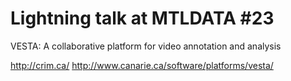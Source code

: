 # Lightning talk at MTLDATA #23

VESTA: A collaborative platform for video annotation and analysis

http://crim.ca/
http://www.canarie.ca/software/platforms/vesta/
